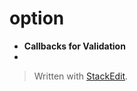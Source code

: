
# option
+ **Callbacks for Validation**<br>
+ 

> Written with [StackEdit](https://stackedit.io/).
<!--stackedit_data:
eyJoaXN0b3J5IjpbLTEwNTkxNDY0MTYsMTU0MzU0NTA2Myw3Mz
A5OTgxMTZdfQ==
-->